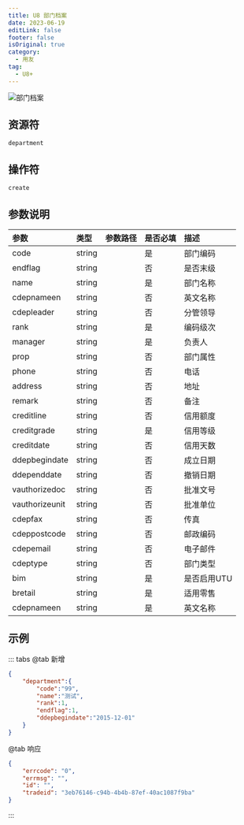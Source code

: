 ```yaml
---
title: U8 部门档案
date: 2023-06-19
editLink: false
footer: false
isOriginal: true
category:
  - 用友
tag:
  - U8+
---
```


![部门档案](https://image.ilyl.life:8443/yonyou/u8/as/department.gif)

## 资源符

`department`
  
## 操作符

`create`

## 参数说明

|参数|类型|参数路径|是否必填|描述|
|:-|:-|:-|:-|:-|
|code|string||是|部门编码|
|endflag|string||否|是否末级|
|name|string||是|部门名称|
|cdepnameen|string||否|英文名称|
|cdepleader|string||否|分管领导|
|rank|string||是|编码级次|
|manager|string||是|负责人|
|prop|string||否|部门属性|
|phone|string||否|电话|
|address|string||否|地址|
|remark|string||否|备注|
|creditline|string||否|信用额度|
|creditgrade|string||是|信用等级|
|creditdate|string||否|信用天数|
|ddepbegindate|string||否|成立日期|
|ddependdate|string||否|撤销日期|
|vauthorizedoc|string||否|批准文号|
|vauthorizeunit|string||否|批准单位|
|cdepfax|string||否|传真|
|cdeppostcode|string||否|邮政编码|
|cdepemail|string||否|电子邮件|
|cdeptype|string||否|部门类型|
|bim|string||是|是否启用UTU|
|bretail|string||是|适用零售|
|cdepnameen|string||是|英文名称|

## 示例

::: tabs
@tab 新增

```json
{
    "department":{
        "code":"99",
        "name":"测试",
        "rank":1,
        "endflag":1,
        "ddepbegindate":"2015-12-01"
    }
}
```

@tab 响应

```json
{
    "errcode": "0",
    "errmsg": "",
    "id": "",
    "tradeid": "3eb76146-c94b-4b4b-87ef-40ac1087f9ba"
}
```

:::
